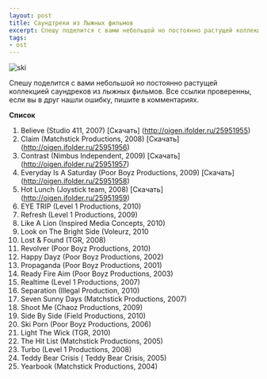 ```yaml
---
layout: post
title: Саундтреки из Лыжных фильмов 
excerpt: Спешу поделится с вами небольшой но постоянно растущей коллекцией саундреков из лыжных фильмов. Все ссылки проверенны, если вы в друг нашли ошибку, пишите в комментариях.
tags: 
- ost
---
```


<p><img src='http://jivoi.github.com/images/blog/ski.jpg' alt='ski' /></p>

Спешу поделится с вами небольшой но постоянно растущей коллекцией саундреков из лыжных фильмов. Все ссылки проверенны, если вы в друг нашли ошибку, пишите в комментариях.

**Список**

1.  Believe (Studio 411, 2007) [Скачать] (http://oigen.ifolder.ru/25951955) <br/>
2. Claim (Matchstick Productions, 2008) [Скачать] (http://oigen.ifolder.ru/25951956) <br/>
3. Contrast (Nimbus Independent, 2009) [Скачать] (http://oigen.ifolder.ru/25951957) <br/>
4. Everyday Is A Saturday (Poor Boyz Productions, 2009) [Скачать] (http://oigen.ifolder.ru/25951958) <br/>
5. Hot Lunch (Joystick team, 2008) [Скачать] (http://oigen.ifolder.ru/25951959) <br/>
6. EYE TRIP (Level 1 Productions, 2010)
7. Refresh (Level 1 Productions, 2009)
8. Like A Lion (Inspired Media Concepts, 2010)
9. Look on The Bright Side (Voleurz, 2010
10. Lost & Found (TGR, 2008)
11. Revolver (Poor Boyz Productions, 2010)
12. Happy Dayz (Poor Boyz Productions, 2002)
13. Propaganda (Poor Boyz Productions, 2001)
14. Ready Fire Aim (Poor Boyz Productions, 2003)
15. Realtime (Level 1 Productions, 2007)
16. Separation (Illegal Production, 2010)
17. Seven Sunny Days (Matchstick Productions, 2007)
18. Shoot Me (Chaoz Productions, 2009)
19. Side By Side (Field Productions, 2010)
20. Ski Porn (Poor Boyz Productions, 2006)
21. Light The Wick (TGR, 2010)
22. The Hit List (Matchstick Productions, 2005)
23. Turbo (Level 1 Productions, 2008)
24. Teddy Bear Crisis ( Teddy Bear Crisis, 2005)
25. Yearbook (Matchstick Productions, 2004)
